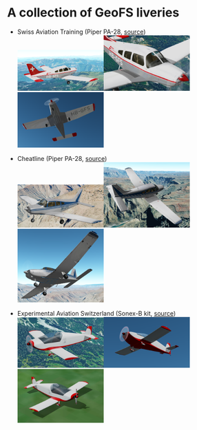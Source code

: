 # A collection of GeoFS liveries

- Swiss Aviation Training (Piper PA-28, [source](https://www.planepictures.net/v3/show.php?id=98741))  
<img src=".promo/swiss0.png" width=200><img src=".promo/swiss1.png" width=200><img src=".promo/swiss2.png" width=200>

- Cheatline (Piper PA-28, [source](https://www.flyfinland.fi/index.php?page=searchresults&category=byregistration&registration=OH-PIA))  
<img src=".promo/cheatline0.png" width=200><img src=".promo/cheatline1.png" width=200><img src=".promo/cheatline2.png" width=200>

- Experimental Aviation Switzerland (Sonex-B kit, [source](https://www.experimental.ch/gallery/first-flights-2013/))  
<img src=".promo/sonex0.png" width=200><img src=".promo/sonex1.png" width=200><img src=".promo/sonex2.png" width=200>
